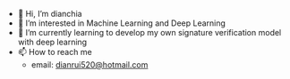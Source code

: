 - 👋 Hi, I’m dianchia
- 👀 I’m interested in Machine Learning and Deep Learning
- 🌱 I’m currently learning to develop my own signature verification model with deep learning
- 📫 How to reach me
  - email: dianrui520@hotmail.com
<!---
- 💞️ I’m looking to collaborate on ...
--->

<!---
dianchia/dianchia is a ✨ special ✨ repository because its `README.md` (this file) appears on your GitHub profile.
You can click the Preview link to take a look at your changes.
--->
